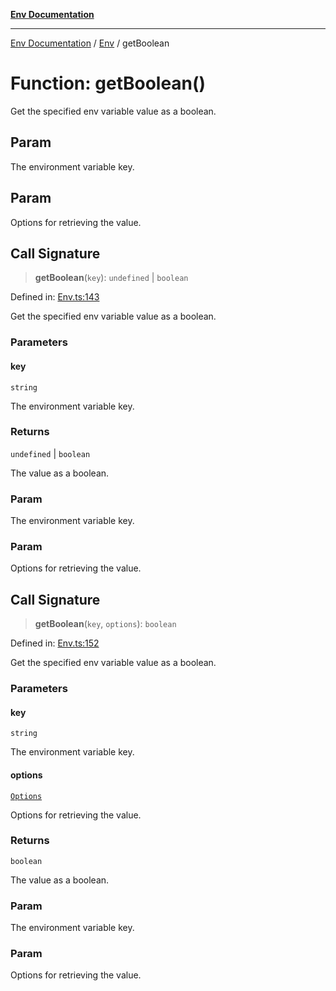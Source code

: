 [**Env Documentation**](../../README.md)

***

[Env Documentation](../../README.md) / [Env](../README.md) / getBoolean

# Function: getBoolean()

Get the specified env variable value as a boolean.

## Param

The environment variable key.

## Param

Options for retrieving the value.

## Call Signature

> **getBoolean**(`key`): `undefined` \| `boolean`

Defined in: [Env.ts:143](https://github.com/stonemjs/env/blob/48871436343ec344452325bad1e21ee9c466e315/src/Env.ts#L143)

Get the specified env variable value as a boolean.

### Parameters

#### key

`string`

The environment variable key.

### Returns

`undefined` \| `boolean`

The value as a boolean.

### Param

The environment variable key.

### Param

Options for retrieving the value.

## Call Signature

> **getBoolean**(`key`, `options`): `boolean`

Defined in: [Env.ts:152](https://github.com/stonemjs/env/blob/48871436343ec344452325bad1e21ee9c466e315/src/Env.ts#L152)

Get the specified env variable value as a boolean.

### Parameters

#### key

`string`

The environment variable key.

#### options

[`Options`](../../declarations/interfaces/Options.md)

Options for retrieving the value.

### Returns

`boolean`

The value as a boolean.

### Param

The environment variable key.

### Param

Options for retrieving the value.
